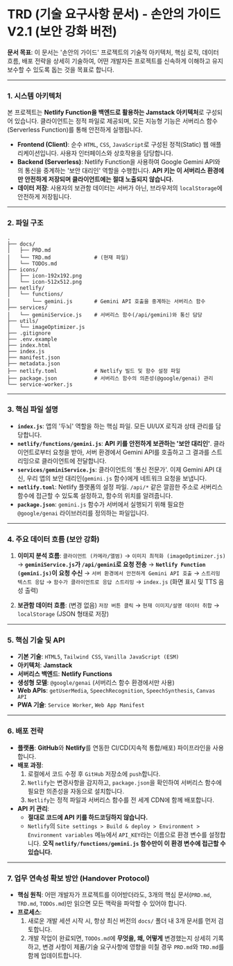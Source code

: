 # TRD (기술 요구사항 문서) - 손안의 가이드 V2.1 (보안 강화 버전)

**문서 목표**: 이 문서는 '손안의 가이드' 프로젝트의 기술적 아키텍처, 핵심 로직, 데이터 흐름, 배포 전략을 상세히 기술하여, 어떤 개발자든 프로젝트를 신속하게 이해하고 유지보수할 수 있도록 돕는 것을 목표로 합니다.

---

### 1. 시스템 아키텍처

본 프로젝트는 **Netlify Function을 백엔드로 활용하는 Jamstack 아키텍처**로 구성되어 있습니다. 클라이언트는 정적 파일로 제공되며, 모든 지능형 기능은 서버리스 함수(Serverless Function)를 통해 안전하게 실행됩니다.

-   **Frontend (Client)**: 순수 `HTML`, `CSS`, `JavaScript`로 구성된 정적(Static) 웹 애플리케이션입니다. 사용자 인터페이스와 상호작용을 담당합니다.
-   **Backend (Serverless)**: Netlify Function을 사용하여 Google Gemini API와의 통신을 중계하는 '보안 대리인' 역할을 수행합니다. **API 키는 이 서버리스 환경에만 안전하게 저장되며 클라이언트에는 절대 노출되지 않습니다.**
-   **데이터 저장**: 사용자의 보관함 데이터는 서버가 아닌, 브라우저의 `localStorage`에 안전하게 저장됩니다.

---

### 2. 파일 구조

```
.
├── docs/
│   ├── PRD.md
│   └── TRD.md              # (현재 파일)
│   └── TODOs.md
├── icons/
│   ├── icon-192x192.png
│   └── icon-512x512.png
├── netlify/
│   └── functions/
│       └── gemini.js       # Gemini API 호출을 중계하는 서버리스 함수
├── services/
│   └── geminiService.js    # 서버리스 함수(/api/gemini)와 통신 담당
├── utils/
│   └── imageOptimizer.js
├── .gitignore
├── .env.example
├── index.html
├── index.js
├── manifest.json
├── metadata.json
├── netlify.toml            # Netlify 빌드 및 함수 설정 파일
├── package.json            # 서버리스 함수의 의존성(@google/genai) 관리
└── service-worker.js
```

---

### 3. 핵심 파일 설명

-   **`index.js`**: 앱의 '두뇌' 역할을 하는 핵심 파일. 모든 UI/UX 로직과 상태 관리를 담당합니다.
-   **`netlify/functions/gemini.js`**: **API 키를 안전하게 보관하는 '보안 대리인'**. 클라이언트로부터 요청을 받아, 서버 환경에서 Gemini API를 호출하고 그 결과를 스트리밍으로 클라이언트에 전달합니다.
-   **`services/geminiService.js`**: 클라이언트의 '통신 전문가'. 이제 Gemini API 대신, 우리 앱의 보안 대리인(`gemini.js` 함수)에게 네트워크 요청을 보냅니다.
-   **`netlify.toml`**: Netlify 플랫폼의 설정 파일. `/api/*` 같은 깔끔한 주소로 서버리스 함수에 접근할 수 있도록 설정하고, 함수의 위치를 알려줍니다.
-   **`package.json`**: `gemini.js` 함수가 서버에서 실행되기 위해 필요한 `@google/genai` 라이브러리를 정의하는 파일입니다.

---

### 4. 주요 데이터 흐름 (보안 강화)

1.  **이미지 분석 흐름**:
    `클라이언트 (카메라/앨범)` → `이미지 최적화 (imageOptimizer.js)` → **`geminiService.js`가 `/api/gemini`로 요청 전송** → **`Netlify Function (gemini.js)`이 요청 수신** → `서버 환경에서 안전하게 Gemini API 호출` → `스트리밍 텍스트 응답` → `함수가 클라이언트로 응답 스트리밍` → `index.js` (화면 표시 및 TTS 음성 출력)

2.  **보관함 데이터 흐름**: (변경 없음)
    `저장 버튼 클릭` → `현재 이미지/설명 데이터 취합` → `localStorage` (JSON 형태로 저장)

---

### 5. 핵심 기술 및 API

-   **기본 기술**: `HTML5`, `Tailwind CSS`, `Vanilla JavaScript (ESM)`
-   **아키텍처**: **Jamstack**
-   **서버리스 백엔드**: **Netlify Functions**
-   **생성형 모델**: `@google/genai` (서버리스 함수 환경에서만 사용)
-   **Web APIs**: `getUserMedia`, `SpeechRecognition`, `SpeechSynthesis`, `Canvas API`
-   **PWA 기술**: `Service Worker`, `Web App Manifest`

---

### 6. 배포 전략

-   **플랫폼**: **GitHub**와 **Netlify**를 연동한 CI/CD(지속적 통합/배포) 파이프라인을 사용합니다.
-   **배포 과정**:
    1.  로컬에서 코드 수정 후 `GitHub` 저장소에 `push`합니다.
    2.  `Netlify`는 변경사항을 감지하고, `package.json`을 확인하여 서버리스 함수에 필요한 의존성을 자동으로 설치합니다.
    3.  `Netlify`는 정적 파일과 서버리스 함수를 전 세계 CDN에 함께 배포합니다.
-   **API 키 관리**:
    -   **절대로 코드에 API 키를 하드코딩하지 않습니다.**
    -   `Netlify`의 `Site settings > Build & deploy > Environment > Environment variables` 메뉴에서 `API_KEY`라는 이름으로 환경 변수를 설정합니다. **오직 `netlify/functions/gemini.js` 함수만이 이 환경 변수에 접근할 수 있습니다.**

---

### 7. 업무 연속성 확보 방안 (Handover Protocol)

-   **핵심 원칙**: 어떤 개발자가 프로젝트를 이어받더라도, 3개의 핵심 문서(`PRD.md`, `TRD.md`, `TODOs.md`)만 읽으면 모든 맥락을 파악할 수 있어야 합니다.
-   **프로세스**:
    1.  새로운 개발 세션 시작 시, 항상 최신 버전의 `docs/` 폴더 내 3개 문서를 먼저 검토합니다.
    2.  개발 작업이 완료되면, `TODOs.md`에 **무엇을, 왜, 어떻게** 변경했는지 상세히 기록하고, 변경 사항이 제품/기술 요구사항에 영향을 미칠 경우 `PRD.md`와 `TRD.md`를 함께 업데이트합니다.
